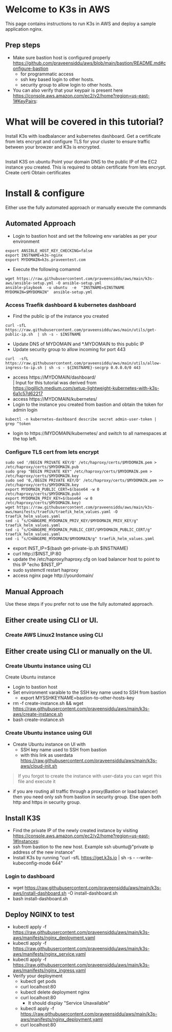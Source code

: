# Welcome to K3s in AWS
This page contains instructions to run K3s in AWS and deploy a sample application nginx. 

## Prep steps
- Make sure bastion host is configured properly https://github.com/praveensiddu/aws/blob/main/bastion/README.md#configure-bastion
  - for programmatic access
  - ssh key based login to other hosts.
  - security group to allow login to other hosts.
- You can also verify that your keypair is present here https://console.aws.amazon.com/ec2/v2/home?region=us-east-1#KeyPairs:

# What will be covered in this tutorial?
Install K3s with loadbalancer and kubernetes dashboard. Get a certificate from lets encrypt and configure TLS for your cluster to ensure traffic between your browzer and K3s is encrypted.
## 
Install K3S on ubuntu
Point your domain DNS to the public IP of the EC2 instance you created. This is required to obtain certificate from lets encrypt.
Create certi
Obtain certificates 



# Install & configure
Either use the fully automated approach or manually execute the commands
## Automated Approach
- Login to bastion host and set the following env variables as per your environment
```
export ANSIBLE_HOST_KEY_CHECKING=false
export INSTNAME=k3s-nginx
export MYDOMAIN=k3s.praveentest.com
```
- Execute the following comamnd
```
wget https://raw.githubusercontent.com/praveensiddu/aws/main/k3s-aws/ansible-setup.yml -O ansible-setup.yml
ansible-playbook  -u ubuntu  -e  "INSTNAME=$INSTNAME MYDOMAIN=$MYDOMAIN"  ansible-setup.yml
```
### Access Traefik dashboard & kubernetes dashboard
  - Find the public ip of the instance you created
```
curl -sfL  https://raw.githubusercontent.com/praveensiddu/aws/main/utils/get-public-ip.sh  | sh -s - $INSTNAME
```
  - Update DNS of MYDOMAIN and *.MYDOMAIN to this public IP 
  - Update security group to allow incoming for port 443
```
curl  -sfL  https://raw.githubusercontent.com/praveensiddu/aws/main/utils/allow-ingress-to-ip.sh | sh -s - ${INSTNAME}-secgrp 0.0.0.0/0 443
```
  - access https://MYDOMAIN/dashboard/  
| Input for this tutorial was derived from https://pgillich.medium.com/setup-lightweight-kubernetes-with-k3s-6a1c57d62217
  - access https://MYDOMAIN/kubernetes/
  - Login to the instance you created from bastion and obtain the token for admin login 
```
kubectl -n kubernetes-dashboard describe secret admin-user-token | grep ^token
```
  - login to https://MYDOMAIN/kubernetes/ and switch to all namespaces at the top left.   
### Configure TLS cert from lets encrypt
```
sudo sed '/BEGIN PRIVATE KEY/Q' /etc/haproxy/certs/$MYDOMAIN.pem > /etc/haproxy/certs/$MYDOMAIN.pub
sudo grep "BEGIN PRIVATE KEY" /etc/haproxy/certs/$MYDOMAIN.pem > /etc/haproxy/certs/$MYDOMAIN.key
sudo sed '0,/BEGIN PRIVATE KEY/D' /etc/haproxy/certs/$MYDOMAIN.pem >> /etc/haproxy/certs/$MYDOMAIN.key
export MYDOMAIN_PUBLIC_CERT=$(base64 -w 0 /etc/haproxy/certs/$MYDOMAIN.pub)
export MYDOMAIN_PRIV_KEY=$(base64 -w 0 /etc/haproxy/certs/$MYDOMAIN.key)
wget https://raw.githubusercontent.com/praveensiddu/aws/main/k3s-aws/manifests/traefik/traefik_helm_values.yaml -O traefik_helm_values.yaml
sed -i "s/CHANGEME_MYDOMAIN_PRIV_KEY/$MYDOMAIN_PRIV_KEY/g" traefik_helm_values.yaml
sed -i "s/CHANGEME_MYDOMAIN_PUBLIC_CERT/$MYDOMAIN_PUBLIC_CERT/g" traefik_helm_values.yaml
sed -i "s/CHANGEME_MYDOMAIN/$MYDOMAIN/g" traefik_helm_values.yaml
```
  
- export INST_IP=$(bash get-private-ip.sh $INSTNAME)
- curl http://$INST_IP:80
- update the /etc/haproxy/haproxy.cfg on load balancer host to point to this IP "echo $INST_IP"
- sudo systemctl restart haproxy
- access nginx page http://yourdomain/

## Manual Approach
Use these steps if you prefer not to use the fully automated approach.

## Either create using CLI or UI.
### Create AWS Linux2 Instance using CLI

## Either create using CLI or manually on the UI.
### Create Ubuntu instance using CLI
Create Ubuntu instance
- Login to bastion host
- Set environment varaible to the SSH key name used to SSH from bastion
  - export MYSSHKEYNAME=bastion-to-other-hosts-key
- rm -f create-instance.sh && wget https://raw.githubusercontent.com/praveensiddu/aws/main/k3s-aws/create-instance.sh
- bash create-instance.sh
### Create Ubuntu instance using GUI
- Create Ubuntu instance on UI with 
  - SSH key name used to SSH from bastion
  - with this link as userdata https://raw.githubusercontent.com/praveensiddu/aws/main/k3s-aws/cloud-init.sh
> If you forgot to create the instance with user-data you can wget this file and execute it
- if you are routing all traffic through a proxy(Bastion or load balancer) then you need only ssh from bastion in security group. Else open both http and https in security group.

## Install K3S
- Find the private IP of the newly created instance by visiting https://console.aws.amazon.com/ec2/v2/home?region=us-east-1#Instances:
- ssh from bastion to the new host. Example ssh ubuntu@"private ip address of the new instance"
- Install K3s by running "curl -sfL https://get.k3s.io | sh -s - --write-kubeconfig-mode 644"
### Login to dashboard
  - wget https://raw.githubusercontent.com/praveensiddu/aws/main/k3s-aws/install-dashboard.sh -O install-dashboard.sh
  - bash install-dashboard.sh
## Deploy NGINX to test
- kubectl apply -f https://raw.githubusercontent.com/praveensiddu/aws/main/k3s-aws/manifests/nginx_deployment.yaml
- kubectl apply -f https://raw.githubusercontent.com/praveensiddu/aws/main/k3s-aws/manifests/nginx_service.yaml
- kubectl apply -f https://raw.githubusercontent.com/praveensiddu/aws/main/k3s-aws/manifests/nginx_ingress.yaml
- Verify your deployment
  - kubectl get pods
  - curl localhost:80
  - kubectl delete deployment nginx
  - curl localhost:80
    - It should display "Service Unavailable"
  - kubectl apply -f https://raw.githubusercontent.com/praveensiddu/aws/main/k3s-aws/manifests/nginx_deployment.yaml
  - curl localhost:80




